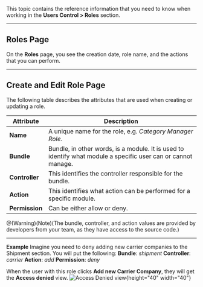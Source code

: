 This topic contains the reference information that you need to know when working in the **Users Control > Roles** section.
***
## Roles Page
On the **Roles** page, you see the creation date, role name, and the actions that you can perform.
***
## Create and Edit Role Page

The following table describes the attributes that are used when creating or updating a role.

| Attribute | Description|
| --- | --- |
| **Name** |A unique name for the role, e.g. _Category Manager Role_. |
|**Bundle**  | Bundle, in other words, is a module. It is used to identify what module a specific user can or cannot manage. |
|**Controller**  | This identifies the controller responsible for the bundle. |
| **Action** | This identifies what action can be performed for a specific module.  |
| **Permission** | Can be either allow or deny. |
@(Warning)(Note)(The bundle, controller, and action values are provided by developers from your team, as they have access to the source code.)
***
**Example**
Imagine you need to deny adding new carrier companies to the Shipment section. You will put the following:
**Bundle**: _shipment_
**Controller**: _carrier_
**Action**: _add_
**Permission**: _deny_

When the user with this role clicks **Add new Carrier Company**, they will get the **Access denied** view.
![Access Denied view](https://cdn.document360.io/9fafa0d5-d76f-40c5-8b02-ab9515d3e879/Images/Documentation/Access%20Denied%20view.gif){height="40" width="40"}
